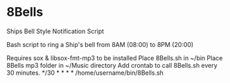 # 8Bells
Ships Bell Style Notification Script

Bash script to ring a Ship's bell from 8AM (08:00) to 8PM (20:00)

Requires sox & libsox-fmt-mp3 to be installed
Place 8Bells.sh in ~/bin
Place 8Bells mp3 folder in ~/Music directory
Add crontab to call 8Bells.sh every 30 minutes. 
*/30 * * * * /home/username/bin/8Bells.sh
